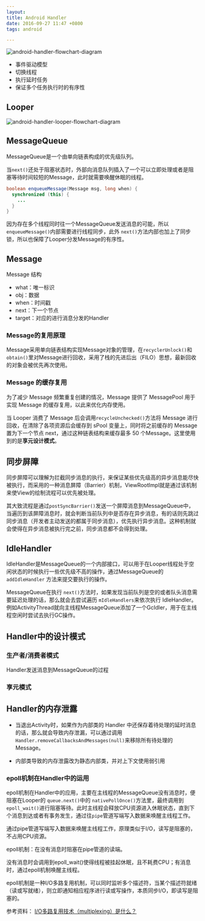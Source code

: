 ```yaml
---
layout: 
title: Android Handler
date: 2016-09-27 11:47 +0800
tags: android

---
```


<!--more-->



![android-handler-flowchart-diagram](https://s2.loli.net/2022/07/19/HTeOLWhGBJyZoiC.webp)

- 事件驱动模型
- 切换线程
- 执行延时任务
- 保证多个任务执行时的有序性



## Looper

![android-handler-looper-flowchart-diagram](https://s2.loli.net/2022/07/19/Kg3t8Ma2CWde9GQ.png)



## MessageQueue

MessageQueue是一个由单向链表构成的优先级队列。

当`next()`还处于阻塞状态时，外部向消息队列插入了一个可以立即处理或者是阻塞等待时间较短的Message，此时就需要唤醒休眠的线程。

```java
boolean enqueueMessage(Message msg, long when) {
  synchronized (this) {
    ...
  }
}
```

因为存在多个线程同时往一个MessageQueue发送消息的可能，所以`enqueueMessage()`内部需要进行线程同步，此外 `next()`方法内部也加上了同步锁，所以也保障了Looper分发Message的有序性。





## Message

Message 结构

- what：唯一标识
- obj：数据
- when：时间戳
- next：下一个节点
- target：对应的进行消息分发的Handler

### Message的复用原理

Message采用单向链表结构实现Message对象的管理，在`recyclerUnlock()`和`obtain()`里对Message进行回收，采用了栈的先进后出（FILO）思想，最新回收的对象会被优先再次使用。



### Message 的缓存复用

为了减少 Message 频繁重复创建的情况，Message 提供了 MessagePool 用于实现 Message 的缓存复用，以此来优化内存使用。

当 Looper 消费了 Message 后会调用`recycleUnchecked()`方法将 Message 进行回收，在清除了各项资源后会缓存到 sPool 变量上，同时将之前缓存的 Message 置为下一个节点 next，通过这种链表结构来缓存最多 50 个Message。这里使用到的是**享元设计模式**。



## 同步屏障

同步屏障可以理解为拦截同步消息的执行，来保证某些优先级高的异步消息能尽快被执行，而采用的一种消息屏障（Barrier）机制，ViewRootImpl就是通过该机制来使View的绘制流程可以优先被处理。

其大致流程是通过`postSyncBarrier()`发送一个屏障消息到MessageQueue中，当遍历到该屏障消息时，就会判断当前队列中是否存在异步消息，有的话则先跳过同步消息（开发者主动发送的都属于同步消息），优先执行异步消息。这种机制就会使得在异步消息被执行完之前，同步消息都不会得到处理。



## IdleHandler

IdleHandler是MessageQueue的一个内部接口，可以用于在Looper线程处于空闲状态的时候执行一些优先级不高的操作，通过MessageQueue的 `addIdleHandler` 方法来提交要执行的操作。

MessageQueue在执行 `next()`方法时，如果发现当前队列是空的或者队头消息需要延迟处理的话，那么就会去尝试遍历 `mIdleHandlers`来依次执行 IdleHandler。例如ActivityThread就向主线程MessageQueue添加了一个GcIdler，用于在主线程空闲时尝试去执行GC操作。



## Handler中的设计模式

### 生产者/消费者模式

Handler发送消息到MessageQueue的过程

### 享元模式



## Handler的内存泄露

- 当退出Activity时，如果作为内部类的 Handler 中还保存着待处理的延时消息的话，那么就会导致内存泄漏，可以通过调用`Handler.removeCallbacksAndMessages(null)`来移除所有待处理的Message。

- 内部类导致的内存泄露改为静态内部类，并对上下文使用弱引用



### epoll机制在Handler中的运用

epoll机制在Handler中的应用，主要在主线程的MessageQueue没有消息时，便阻塞在Looper的 `queue.next()`中的 `nativePollOnce()`方法里，最终调用到`epoll_wait()`进行阻塞等待。此时主线程会释放CPU资源进入休眠状态，直到下个消息到达或者有事务发生，通过往`pipe`管道写端写入数据来唤醒主线程工作。

通过pipe管道写端写入数据来唤醒主线程工作，原理类似于I/O，读写是阻塞的，不占用CPU资源。

epoll机制：在没有消息时阻塞在pipe管道的读端。

没有消息时会调用到epoll_wait()使得线程被挂起休眠，且不耗费CPU；有消息时，通过epoll机制唤醒主线程。

epoll机制是一种I/O多路复用机制，可以同时监听多个描述符，当某个描述符就绪（读或写就绪），则立即通知相应程序进行读或写操作，本质同步I/O，即读写是阻塞的。





参考资料：
[I/O多路复用技术（multiplexing）是什么？](https://www.zhihu.com/question/28594409)
